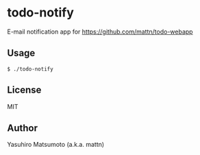 # todo-notify

E-mail notification app for https://github.com/mattn/todo-webapp

## Usage

```
$ ./todo-notify
```

## License

MIT

## Author

Yasuhiro Matsumoto (a.k.a. mattn)
